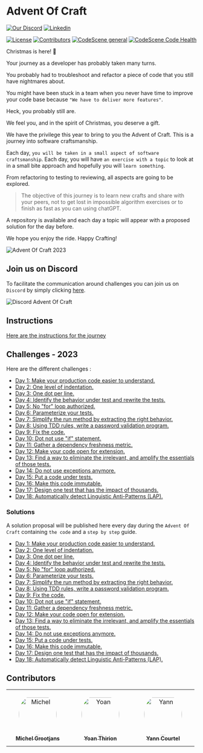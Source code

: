 # Advent Of Craft
[![Our Discord](https://img.shields.io/badge/Discord-7289DA?style=for-the-badge&logo=discord&logoColor=white)](https://discord.gg/E5Z9s9UKTS)
[![Linkedin](https://img.shields.io/badge/LinkedIn-0077B5?style=for-the-badge&logo=linkedin&logoColor=white)](https://www.linkedin.com/company/advent-of-craft)

[![License](https://img.shields.io/github/license/advent-of-craft/advent-of-craft.svg)](https://github.com/advent-of-craft/advent-of-craft/blob/main/LICENSE)
[![Contributors](https://github.com/advent-of-craft/advent-of-craft/actions/workflows/contributors.yml/badge.svg)](https://github.com/advent-of-craft/advent-of-craft/actions/workflows/contributors.yml)
[![CodeScene general](https://codescene.io/images/analyzed-by-codescene-badge.svg)](https://codescene.io/projects/47561)
[![CodeScene Code Health](https://codescene.io/projects/47561/status-badges/code-health)](https://codescene.io/projects/47561)

Christmas is here! 🎅

Your journey as a developer has probably taken many turns.

You probably had to troubleshoot and refactor a piece of code that you still have nightmares about.

You might have been stuck in a team when you never have time to improve your code base because `"We have to deliver more features"`.

Heck, you probably still are.

We feel you, and in the spirit of Christmas, you deserve a gift.

We have the privilege this year to bring to you the Advent of Craft. 
This is a journey into software craftsmanship.

Each day, `you will be taken in a small aspect of software craftsmanship`. Each day, you will have `an exercise with a topic` to look at in a small bite approach and hopefully you will `learn something`.

From refactoring to testing to reviewing, all aspects are going to be explored.

> The objective of this journey is to learn new crafts and share with your peers, not to get lost in impossible algorithm exercises or to finish as fast as you can using chatGPT.

A repository is available and each day a topic will appear with a proposed solution for the day before.

We hope you enjoy the ride. 
Happy Crafting!

![Advent Of Craft 2023](img/advent-of-craft.png)

## Join us on Discord
To facilitate the communication around challenges you can join us on `Discord` by simply clicking [here](https://discord.gg/E5Z9s9UKTS).

![Discord Advent Of Craft](img/discord.png)

## Instructions
[Here are the instructions for the journey](INSTRUCTIONS.md)

## Challenges - 2023
Here are the different challenges :

- [Day 1: Make your production code easier to understand.](exercise/day01/docs/challenge.md)
- [Day 2: One level of indentation.](exercise/day02/docs/challenge.md)
- [Day 3: One dot per line.](exercise/day03/docs/challenge.md)
- [Day 4: Identify the behavior under test and rewrite the tests.](exercise/day04/docs/challenge.md)
- [Day 5: No "for" loop authorized.](exercise/day05/docs/challenge.md)
- [Day 6: Parameterize your tests.](exercise/day06/docs/challenge.md)
- [Day 7: Simplify the run method by extracting the right behavior.](exercise/day07/docs/challenge.md)
- [Day 8: Using TDD rules, write a password validation program.](exercise/day08/docs/challenge.md)
- [Day 9: Fix the code.](exercise/day09/docs/challenge.md)
- [Day 10: Dot not use "if" statement.](exercise/day10/docs/challenge.md)
- [Day 11: Gather a dependency freshness metric.](exercise/day11/docs/challenge.md)
- [Day 12: Make your code open for extension.](exercise/day12/docs/challenge.md)
- [Day 13: Find a way to eliminate the irrelevant, and amplify the essentials of those tests.](exercise/day13/docs/challenge.md)
- [Day 14: Do not use exceptions anymore.](exercise/day14/docs/challenge.md)
- [Day 15: Put a code under tests.](exercise/day15/docs/challenge.md)
- [Day 16: Make this code immutable.](exercise/day16/docs/challenge.md)
- [Day 17: Design one test that has the impact of thousands.](exercise/day17/docs/challenge.md)
- [Day 18: Automatically detect Linguistic Anti-Patterns (LAP).](exercise/day18/docs/challenge.md)

### Solutions
A solution proposal will be published here every day during the `Advent Of Craft` containing `the code` and a `step by step` guide.

- [Day 1: Make your production code easier to understand.](solution/day01/docs/step-by-step.md)
- [Day 2: One level of indentation.](solution/day02/docs/step-by-step.md)
- [Day 3: One dot per line.](solution/day03/docs/step-by-step.md)
- [Day 4: Identify the behavior under test and rewrite the tests.](solution/day04/docs/step-by-step.md)
- [Day 5: No "for" loop authorized.](solution/day05/docs/step-by-step.md)
- [Day 6: Parameterize your tests.](solution/day06/docs/step-by-step.md)
- [Day 7: Simplify the run method by extracting the right behavior.](solution/day07/docs/step-by-step.md)
- [Day 8: Using TDD rules, write a password validation program.](solution/day08/docs/step-by-step.md)
- [Day 9: Fix the code.](solution/day09/docs/step-by-step.md)
- [Day 10: Dot not use "if" statement.](solution/day10/docs/step-by-step.md)
- [Day 11: Gather a dependency freshness metric.](solution/day11/docs/step-by-step.md)
- [Day 12: Make your code open for extension.](solution/day12/docs/step-by-step.md)
- [Day 13: Find a way to eliminate the irrelevant, and amplify the essentials of those tests.](solution/day13/docs/step-by-step.md)
- [Day 14: Do not use exceptions anymore.](solution/day14/docs/step-by-step.md)
- [Day 15: Put a code under tests.](solution/day15/docs/step-by-step.md)
- [Day 16: Make this code immutable.](solution/day16/docs/step-by-step.md)
- [Day 17: Design one test that has the impact of thousands.](solution/day17/docs/step-by-step.md)
- [Day 18: Automatically detect Linguistic Anti-Patterns (LAP).](solution/day18/docs/step-by-step.md)
 
## Contributors

<table>
<tr>
    <td align="center" style="word-wrap: break-word; width: 150.0; height: 150.0">
        <a href=https://github.com/michelgrootjans>
            <img src=https://avatars.githubusercontent.com/u/345770?v=4 width="100;"  style="border-radius:50%;align-items:center;justify-content:center;overflow:hidden;padding-top:10px" alt=Michel Grootjans/>
            <br />
            <sub style="font-size:14px"><b>Michel Grootjans</b></sub>
        </a>
    </td>
    <td align="center" style="word-wrap: break-word; width: 150.0; height: 150.0">
        <a href=https://github.com/ythirion>
            <img src=https://avatars.githubusercontent.com/u/20967693?v=4 width="100;"  style="border-radius:50%;align-items:center;justify-content:center;overflow:hidden;padding-top:10px" alt=Yoan Thirion/>
            <br />
            <sub style="font-size:14px"><b>Yoan Thirion</b></sub>
        </a>
    </td>
    <td align="center" style="word-wrap: break-word; width: 150.0; height: 150.0">
        <a href=https://github.com/yanncourtel>
            <img src=https://avatars.githubusercontent.com/u/75068587?v=4 width="100;"  style="border-radius:50%;align-items:center;justify-content:center;overflow:hidden;padding-top:10px" alt=Yann Courtel/>
            <br />
            <sub style="font-size:14px"><b>Yann Courtel</b></sub>
        </a>
    </td>
</tr>
</table>

